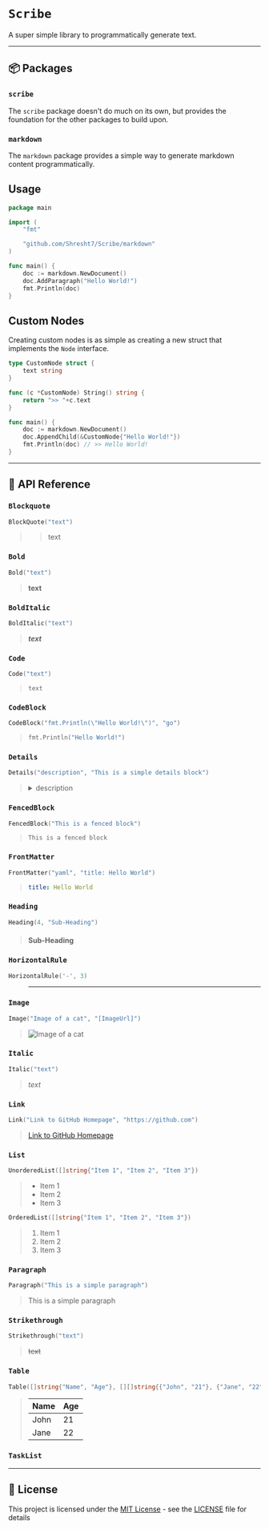 # `Scribe`

A super simple library to programmatically generate text.

---

## 📦 Packages

### `scribe`

The `scribe` package doesn't do much on its own, but provides the foundation for the other packages to build upon.

### `markdown`

The `markdown` package provides a simple way to generate markdown content programmatically.

## Usage

```go
package main

import (
    "fmt"

    "github.com/Shresht7/Scribe/markdown"
)

func main() {
    doc := markdown.NewDocument()
    doc.AddParagraph("Hello World!")
    fmt.Println(doc)
}
```

## Custom Nodes

Creating custom nodes is as simple as creating a new struct that implements the `Node` interface.

```go
type CustomNode struct {
    text string
}

func (c *CustomNode) String() string {
    return ">> "+c.text
}

func main() {
    doc := markdown.NewDocument()
    doc.AppendChild(&CustomNode{"Hello World!"})
    fmt.Println(doc) // >> Hello World!
}
```

---

## 📕 API Reference

### `Blockquote`

```go
BlockQuote("text")
```

> > text

### `Bold`

```go
Bold("text")
```

> **text**

### `BoldItalic`

```go
BoldItalic("text")
```

> ***text***

### `Code`

```go
Code("text")
```

> `text`

### `CodeBlock`

```go
CodeBlock("fmt.Println(\"Hello World!\")", "go")
```

> ```go
> fmt.Println("Hello World!")
> ```

### `Details`

```go
Details("description", "This is a simple details block")
```

> <details>
> 
> <summary>description</summary>
> 
> This is a simple details block
> 
> </details>

### `FencedBlock`

```go
FencedBlock("This is a fenced block")
```

> ```
> This is a fenced block
> ```

### `FrontMatter`

```go
FrontMatter("yaml", "title: Hello World")
```

> ```yaml
> title: Hello World
> ```

### `Heading`

```go
Heading(4, "Sub-Heading")
```

> #### Sub-Heading

### `HorizontalRule`

```go
HorizontalRule('-', 3)
```

> ---

### `Image`

```go
Image("Image of a cat", "[ImageUrl]")
```

> ![Image of a cat](ImageUrl)

### `Italic`

```go
Italic("text")
```

> *text*

### `Link`

```go
Link("Link to GitHub Homepage", "https://github.com")
```

> [Link to GitHub Homepage](https://github.com)

### `List`

```go
UnorderedList([]string{"Item 1", "Item 2", "Item 3"})
```

> - Item 1
> - Item 2
> - Item 3

```go
OrderedList([]string{"Item 1", "Item 2", "Item 3"})
```

> 1. Item 1
> 2. Item 2
> 3. Item 3

### `Paragraph`

```go
Paragraph("This is a simple paragraph")
```

> This is a simple paragraph

### `Strikethrough`

```go
Strikethrough("text")
```

> ~~text~~

### `Table`

```go
Table([]string{"Name", "Age"}, [][]string{{"John", "21"}, {"Jane", "22"}})
```

> | Name | Age |
> | ---- | --- |
> | John | 21  |
> | Jane | 22  |

### `TaskList`

<!-- TODO: TaskList (map[string]bool) -->

---

## 📄 License

This project is licensed under the [MIT License](LICENSE) - see the [LICENSE](LICENSE) file for details

